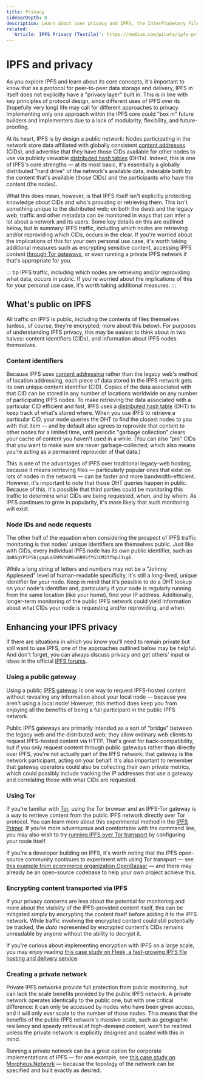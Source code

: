 ```yaml
---
title: Privacy
sidebarDepth: 0
description: Learn about user privacy and IPFS, the InterPlanetary File System.
related:
  'Article: IPFS Privacy (Textile)': https://medium.com/pinata/ipfs-privacy-711f4b72b2ea
---
```


# IPFS and privacy

As you explore IPFS and learn about its core concepts, it's important to know that as a protocol for peer-to-peer data storage and delivery, IPFS in itself does not explicitly have a "privacy layer" built in. This is in line with key principles of protocol design, since different uses of IPFS over its (hopefully very long) life may call for different approaches to privacy. Implementing only one approach within the IPFS core could "box in" future builders and implementers due to a lack of modularity, flexibility, and future-proofing.

At its heart, IPFS is by design a public network: Nodes participating in the network store data affiliated with globally consistent [content addresses](/concepts/content-addressing) (CIDs), and advertise that they have those CIDs available for other nodes to use via publicly viewable [distributed hash tables](/concepts/dht/) (DHTs). Indeed, this is one of IPFS's core strengths — at its most basic, it's essentially a globally distributed "hard drive" of the network's available data, indexable both by the content that's available (those CIDs) and the participants who have the content (the nodes).

What this does mean, however, is that IPFS itself isn't explicitly protecting knowledge _about_ CIDs and who's providing or retrieving them. This isn't something unique to the distributed web; on both the dweb and the legacy web, traffic and other metadata can be monitored in ways that can infer a lot about a network and its users. Some key details on this are outlined below, but in summary: IPFS traffic, including which nodes are retrieving and/or reproviding which CIDs, occurs in the clear. If you're worried about the implications of this for your own personal use case, it's worth taking additional measures such as encrypting sensitive content, accessing IPFS content [through Tor gateways](https://dweb-primer.ipfs.io/avenues-for-access/tor-gateways), or even running a private IPFS network if that's appropriate for you.

::: tip
IPFS traffic, including which nodes are retrieving and/or reproviding what data, occurs in public. If you're worried about the implications of this for your personal use case, it's worth taking additional measures.
:::

## What's public on IPFS

All traffic on IPFS is public, including the contents of files themselves (unless, of course, they're encrypted; more about this below). For purposes of understanding IPFS privacy, this may be easiest to think about in two halves: content identifiers (CIDs), and information about IPFS nodes themselves.

### Content identifiers

Because IPFS uses [content addressing](/concepts/content-addressing/) rather than the legacy web's method of location addressing, each piece of data stored in the IPFS network gets its own unique content identifier (CID). Copies of the data associated with that CID can be stored in any number of locations worldwide on any number of participating IPFS nodes. To make retrieving the data associated with a particular CID efficient and fast, IPFS uses a [distributed hash table](http://localhost:8080/concepts/dht/) (DHT) to keep track of what's stored where. When you use IPFS to retrieve a particular CID, your node queries the DHT to find the closest nodes to you with that item — and by default also agrees to reprovide that content to other nodes for a limited time, until periodic "garbage collection" clears your cache of content you haven't used in a while. (You can also "pin" CIDs that you want to make sure are never garbage-collected, which also means you're acting as a permanent reprovider of that data.)

This is one of the advantages of IPFS over traditional legacy-web hosting, because it means retrieving files — particularly popular ones that exist on lots of nodes in the network — can be faster and more bandwidth-efficient. However, it's important to note that those DHT queries happen in public. Because of this, it's possible that third parties could be monitoring this traffic to determine what CIDs are being requested, when, and by whom. As IPFS continues to grow in popularity, it's more likely that such monitoring will exist.

### Node IDs and node requests

The other half of the equation when considering the prospect of IPFS traffic monitoring is that nodes' unique identifiers are themselves public. Just like with CIDs, every individual IPFS node has its own public identifier, such as `QmRGgYP1P5bjgapLaShMVhGMSwGN9SfYG3CM2TfhpJ3igE`.

While a long string of letters and numbers may not be a "Johnny Appleseed" level of human-readable specificity, it's still a long-lived, unique identifier for your node. Keep in mind that it's possible to do a DHT lookup on your node's identifier and, particularly if your node is regularly running from the same location (like your home), find your IP address. Additionally, longer-term monitoring of the public IPFS network could yield information about what CIDs your node is requesting and/or reproviding, and when.

## Enhancing your IPFS privacy

If there are situations in which you know you'll need to remain private but still want to use IPFS, one of the approaches outlined below may be helpful. And don't forget, you can always discuss privacy and get others' input or ideas in the official [IPFS forums](https://discuss.ipfs.io).

### Using a public gateway

Using a public [IPFS gateway](https://dweb-primer.ipfs.io/avenues-for-access/review-these-lessons-from-the-tutorial-on-interacting-with-the-classical-http-web/public-gateways) is one way to request IPFS-hosted content without revealing any information about your local node — because you aren't using a local node! However, this method does keep you from enjoying all the benefits of being a full participant in the public IPFS network.

Public IPFS gateways are primarily intended as a sort of "bridge" between the legacy web and the distributed web; they allow ordinary web clients to request IPFS-hosted content via HTTP. That's great for back-compatibility, but if you only request content through public gateways rather than directly over IPFS, you're not actually part of the IPFS network; that gateway is the network participant, acting on your behalf. It's also important to remember that gateway operators could also be collecting their own private metrics, which could possibly include tracking the IP addresses that use a gateway and correlating those with what CIDs are requested.

### Using Tor

If you're familiar with [Tor](https://www.torproject.org/), using the Tor browser and an IPFS-Tor gateway is a way to retrieve content from the public IPFS network directly over Tor protocol. You can learn more about this experimental method in the [IPFS Primer](https://dweb-primer.ipfs.io/avenues-for-access/tor-gateways). If you're more adventurous and comfortable with the command line, you may also wish to try [running IPFS over Tor transport](https://dweb-primer.ipfs.io/avenues-for-access/tor-transport) by configuring your node itself.

If you're a developer building on IPFS, it's worth noting that the IPFS open-source community continues to experiment with using Tor transport — see [this example from ecommerce organization OpenBazaar](https://github.com/OpenBazaar/go-onion-transport) — and there may already be an open-source codebase to help your own project achieve this.

### Encrypting content transported via IPFS

If your privacy concerns are less about the potential for monitoring and more about the visibiity of the IPFS-provided content itself, this can be mitigated simply by encrypting the content itself before adding it to the IPFS network. While traffic involving the encrypted content could still potentially be tracked, the _data_ represented by encrypted content's CIDs remains unreadable by anyone without the ability to decrypt it.

If you're curious about implementing encryption with IPFS on a large scale, you may enjoy reading [this case study on Fleek, a fast-growing IPFS file hosting and delivery service](concepts/case-study-fleek/).

### Creating a private network

Private IPFS networks provide full protection from public monitoring, but can lack the scale benefits provided by the public IPFS network. A private network operates identically to the public one, but with one critical difference: it can only be accessed by nodes who have been given access, and it will only ever scale to the number of those nodes. This means that the benefits of the public IPFS network's massive scale, such as geographic resiliency and speedy retrieval of high-demand content, won't be realized unless the private network is explicitly designed and scaled with this in mind.

Running a private network can be a great option for corporate implementations of IPFS — for one example, see [this case study on Morpheus.Network](/concepts/case-study-morpheus/) — because the topology of the network can be specified and built exactly as desired.
